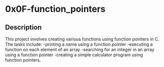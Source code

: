 # 0x0F-function_pointers

## Description

This project involves creating various functions using function pointers in C.
The tasks include:
-printing a name using a function pointer
-executing a function on each element of an array
-searching for an integer in an array using a function pointer
-creating a simple calculator program using function pointers.
